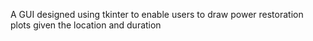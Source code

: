 A GUI designed using tkinter to enable users to draw power restoration plots given the location and duration
